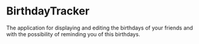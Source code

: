 # BirthdayTracker
The application for displaying and editing the birthdays of your friends and with the possibility of reminding you of this birthdays.
